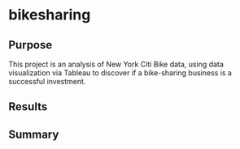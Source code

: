 # bikesharing

## Purpose
This project is an analysis of New York Citi Bike data, using data visualization via Tableau to discover if a bike-sharing business is a successful investment.

## Results


## Summary
